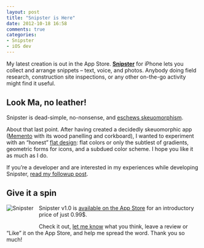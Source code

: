 ```yaml
---
layout: post
title: "Snipster is Here"
date: 2012-10-18 16:58
comments: true
categories: 
- Snipster
- iOS dev
---
```

My latest creation is out in the App Store. **[Snipster](https://itunes.apple.com/us/app/snipster-collect-+-arrange/id568099336)** for iPhone lets you collect and arrange snippets – text, voice, and photos. Anybody doing field research, construction site inspections, or any other on-the-go activity might find it useful.

Look Ma, no leather!
------
Snipster is dead-simple, no-nonsense, and [eschews skeuomorphism](http://skeu.it/).

About that last point. After having created a decidedly skeuomorphic app ([Memento](http://itunes.apple.com/us/app/id500560051)  with its wood panelling and corkboard), I wanted to experiment with an “honest” [flat design](http://layervault.tumblr.com/post/32267022219/flat-interface-design): flat colors or only the subtlest of gradients, geometric forms for icons, and a subdued color scheme. I hope you like it as much as I do.

If you’re a developer and are interested in my experiences while developing Snipster, [read my followup post](/blog/2012/10/18/some-observations-from-coding-snipster/).

Give it a spin
--------
<a href="http://itunes.apple.com/us/app/snipster-collect-+-arrange/id568099336"><img src="{{ root_url }}/images/Snipster-57-rounded@2x.png" alt="Snipster" style="background:white; float:left; margin:0 1em 3em 0" /></a>
 Snipster v1.0 is [available on the App Store](https://itunes.apple.com/us/app/snipster-collect-+-arrange/id568099336) for an introductory price of just 0.99$.

Check it out, [let me know](https://twitter.com/SnipsterApp) what you think, leave a review or “Like” it on the App Store, and help me spread the word. Thank you so much!